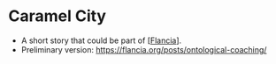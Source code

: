 # Caramel City
- A short story that could be part of [[Flancia]].
- Preliminary version: https://flancia.org/posts/ontological-coaching/

[//begin]: # "Autogenerated link references for markdown compatibility"
[Flancia]: flancia "Flancia"
[//end]: # "Autogenerated link references"
